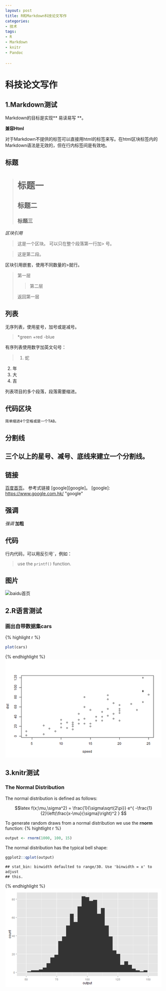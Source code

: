 ```yaml
---
layout: post
title: R和Markdown科技论文写作
categories:
- 技术
tags:
- R
- Markdown
- knitr
- Pandoc

---
```

# 科技论文写作
## 1.Markdown测试
Markdown的目标是实现** 易读易写 **。

**兼容Html**

对于Markdown不提供的标签可以直接用html的标签来写。在html区块标签内的Markdown语法是无效的，但在行内标签间是有效地。

## 标题
> # 标题一
> ## 标题二
> ### 标题三

*区块引用*
> 这是一个区块。
可以只在整个段落第一行加\> 号。

> 这是第二段。

区块引用嵌套，使用不同数量的>就行。
> 第一层
>
>> 第二层
>
> 返回第一层

## 列表
无序列表，使用星号，加号或是减号。
> *green
> +red
> -blue

有序列表使用数字加英文句号：
> 1. 蛇
2. 年
2. 大
4. 吉

列表项目的多个段落，段落需要缩进。

## 代码区块
    简单缩进4个空格或是一个TAB。
## 分割线
三个以上的星号、减号、底线来建立一个分割线。
----------
## 链接
[百度首页](http://www.baidu.com/)。
参考式链接
[google][google]。
[google]:  https://www.google.com.hk/ "google"
## 强调
_强调_ 
**加粗**
## 代码
行内代码，可以用反引号`，例如：
> use the `printf()` function.

## 图片
![baidu首页](http://www.baidu.com/img/shouye_b5486898c692066bd2cbaeda86d74448.gif)


## 2.R语言测试
### 画出自带数据集cars 
{% highlight r %}
```r
plot(cars)
```
{% endhighlight %}
![plot of chunk block](figure/block.png) 


## 3.knitr测试
### The Normal Distribution

The normal distribution is defined as follows:

$$latex
f(x;\mu,\sigma^2) = \frac{1}{\sigma\sqrt{2\pi}} e^{ -\frac{1}{2}\left(\frac{x-\mu}{\sigma}\right)^2 }
$$

To generate random draws from a normal distribution we use the **rnorm** function:
{% hightlight r %}

```r
output <- rnorm(1000, 100, 15)
```


The normal distribution has the typical bell shape:


```r
ggplot2::qplot(output)
```

```
## stat_bin: binwidth defaulted to range/30. Use 'binwidth = x' to adjust
## this.
```
{% endhighlight %}
![plot of chunk block3](figure/block3.png) 

